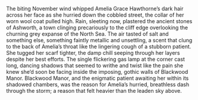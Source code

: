 The biting November wind whipped Amelia Grace Hawthorne’s dark hair across her face as she hurried down the cobbled street, the collar of her worn wool coat pulled high.  Rain, sleeting now, plastered the ancient stones of Ashworth, a town clinging precariously to the cliff edge overlooking the churning grey expanse of the North Sea.  The air tasted of salt and something else, something faintly metallic and unsettling, a scent that clung to the back of Amelia’s throat like the lingering cough of a stubborn patient.  She tugged her scarf tighter, the damp chill seeping through her layers despite her best efforts.  The single flickering gas lamp at the corner cast long, dancing shadows that seemed to writhe and twist like the pain she knew she’d soon be facing inside the imposing, gothic walls of Blackwood Manor.  Blackwood Manor, and the enigmatic patient awaiting her within its shadowed chambers, was the reason for Amelia’s hurried, breathless dash through the storm; a reason that felt heavier than the leaden sky above.
